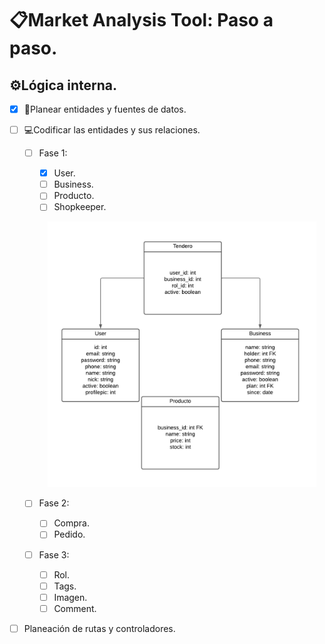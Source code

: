 # 📋Market Analysis Tool: Paso a paso.

## ⚙️Lógica interna.
- [x] 🧠Planear entidades y fuentes de datos.

- [ ] 💻Codificar las entidades y sus relaciones.
    - [ ] Fase 1:
        - [x] User.
        - [ ] Business.
        - [ ] Producto.
        - [ ] Shopkeeper.
        <p align="center"><img src="./assets/ER1.png" alt="Diagrama ER" width="430"/></p>

    - [ ] Fase 2:
        - [ ] Compra.
        - [ ] Pedido.
    - [ ] Fase 3:
        - [ ] Rol.
        - [ ] Tags.
        - [ ] Imagen.
        - [ ] Comment.
- [ ] Planeación de rutas y controladores.
